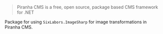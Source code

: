 > Piranha CMS is a free, open source, package based CMS framework for .NET

Package for using `SixLabors.ImageSharp` for image transformations in Piranha CMS.